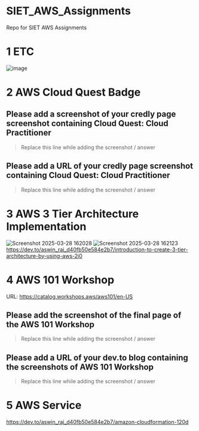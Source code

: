 # SIET_AWS_Assignments
Repo for SIET AWS Assignments

# 1 ETC
![image](https://github.com/user-attachments/assets/ebd93942-c217-465d-af5e-dcc784c46355)

# 2 AWS Cloud Quest Badge

## Please add a screenshot of your credly page screenshot containing Cloud Quest: Cloud Practitioner
> Replace this line while adding the screenshot / answer

## Please add a URL of your credly page screenshot containing Cloud Quest: Cloud Practitioner
> Replace this line while adding the screenshot / answer


# 3 AWS 3 Tier Architecture Implementation
![Screenshot 2025-03-28 162028](https://github.com/user-attachments/assets/fe79d2ac-47cf-428d-85a0-c12a6e5d37d)
![Screenshot 2025-03-28 162123](https://github.com/user-attachments/assets/482c44e0-73e0-4722-9b5f-4b8aa452212)
https://dev.to/aswin_raj_d40fb50e584e2b7/introduction-to-create-3-tier-architecture-by-using-aws-2i0

# 4 AWS 101 Workshop
URL: https://catalog.workshops.aws/aws101/en-US

## Please add the screenshot of the final page of the AWS 101 Workshop
> Replace this line while adding the screenshot / answer

## Please add a URL of your dev.to blog containing the screenshots of AWS 101 Workshop
> Replace this line while adding the screenshot / answer


# 5 AWS Service
https://dev.to/aswin_raj_d40fb50e584e2b7/amazon-cloudformation-120d


